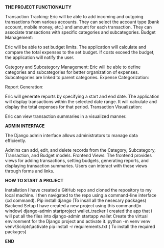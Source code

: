 **THE PROJECT FUNCTIONALITY**

Transaction Tracking:
Eric will be able to add incoming and outgoing transactions from various accounts.
They can select the account type (bank account, mobile money, etc.) and amount for each transaction.
They can associate transactions with specific categories and subcategories.
Budget Management:

Eric will be able to set budget limits.
The application will calculate and compare the total expenses to the set budget.
If costs exceed the budget, the application will notify the user.

Category and Subcategory Management:
Eric will be able to define categories and subcategories for better organization of expenses.
Subcategories are linked to parent categories.
Expense Categorization:

Report Generation:

Eric will generate reports by specifying a start and end date.
The application will display transactions within the selected date range.
It will calculate and display the total expenses for that period.
Transaction Visualization:

Eric can view transaction summaries in a visualized manner.

**ADMIN INTERFACE**

The Django admin interface allows administrators to manage data efficiently.

Admins can add, edit, and delete records from the Category, Subcategory, Transaction, and Budget models.
Frontend Views:
The frontend provides views for adding transactions, setting budgets, generating reports, and displaying transaction summaries.
Users can interact with these views through forms and links.

**HOW TO START A PROJECT**

Installation
I have created a GitHub repo and cloned the repository to my local machine.
I then navigated to the repo using  a command-line interface (cd command).
Pip install django (To insall all the nesecary packages)
Backend Setup
I have created a new project using this command(in window)
django-admin startproject wallet_tracker
I created the app that i will put all the files into
django-admin startapp wallet
Create the virtual environment for the Django project and activate it.
python -m venv venv
venv\Scripts\activate
pip install -r requirements.txt ( To install the required packages)

**END**
